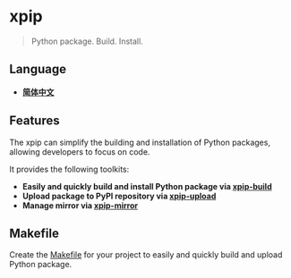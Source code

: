# xpip

> Python package. Build. Install.

## Language

- **[简体中文](docs/zh-Hans/README.md)**

## Features

The xpip can simplify the building and installation of Python packages, allowing developers to focus on code.

It provides the following toolkits:

- **Easily and quickly build and install Python package via [xpip-build](docs/xpip-build.md)**
- **Upload package to PyPI repository via [xpip-upload](docs/xpip-upload.md)**
- **Manage mirror via [xpip-mirror](docs/xpip-mirror.md)**

## Makefile

Create the [Makefile](docs/Makefile) for your project to easily and quickly build and upload Python package.

